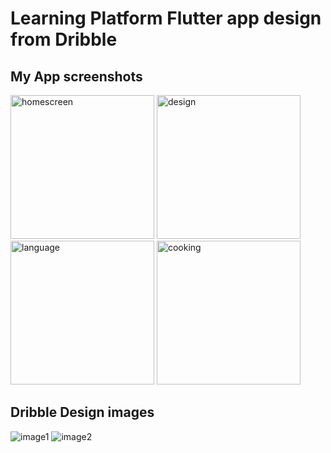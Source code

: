 # Learning Platform Flutter app design from Dribble

## My App screenshots

<!--<img width="700" alt="sampleimages" src="https://cdn.discordapp.com/attachments/881638762877177858/930102135998263316/unknown.png">-->
<img width="230" alt="homescreen" src="https://user-images.githubusercontent.com/95464865/213130218-ee4845d8-4aa0-4466-b4e7-d693aa1a9347.jpg"> <img width="230" alt="design" src="https://user-images.githubusercontent.com/95464865/213130203-4a160813-e579-4339-8111-70cf6f911180.jpg"> <img width="230" alt="language" src="https://user-images.githubusercontent.com/95464865/213130246-1c9ce92f-4e7e-4fc5-b497-0dcf7a5bb392.jpg"> <img width="230" alt="cooking" src="https://user-images.githubusercontent.com/95464865/213130166-79df6820-ead3-4608-8702-09a29881e660.jpg">



## Dribble Design images
![image1](https://user-images.githubusercontent.com/95464865/213129885-80a12c35-daf9-467f-9180-cab48e2f8efc.png)
![image2](https://user-images.githubusercontent.com/95464865/213129911-f7c38f73-e68f-4995-b744-2110b94aa17f.png)
